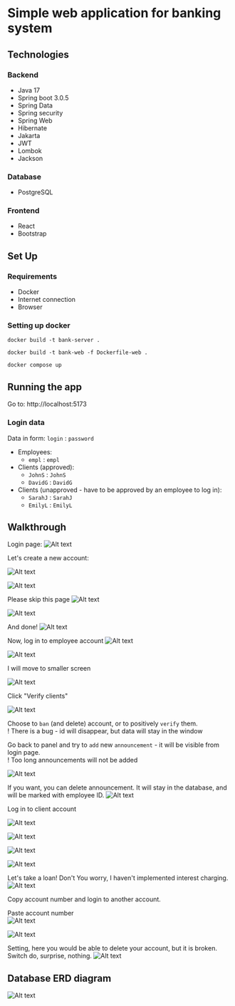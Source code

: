 # Simple web application for banking system

## Technologies

### Backend 

* Java 17
* Spring boot 3.0.5
* Spring Data
* Spring security 
* Spring Web
* Hibernate
* Jakarta
* JWT
* Lombok
* Jackson

### Database
* PostgreSQL

### Frontend
* React
* Bootstrap

## Set Up

### Requirements
* Docker
* Internet connection
* Browser

### Setting up docker
```docker build -t bank-server .```

```docker build -t bank-web -f Dockerfile-web .```

```docker compose up```


## Running the app
Go to: http://localhost:5173

### Login data
Data in form: `login` : `password`
- Employees: 
    - `empl` : `empl`
- Clients (approved):
    - `JohnS` : `JohnS`
    - `DavidG` : `DavidG`
- Clients (unapproved - have to be approved by an employee to log in):
    - `SarahJ` : `SarahJ`
    - `EmilyL` : `EmilyL`

## Walkthrough

Login page:
![Alt text](docs/image.png)

Let's create a new account:

![Alt text](docs/image-5.png)

![Alt text](docs/image-6.png)

Please skip this page
![Alt text](docs/image-8.png)

![Alt text](docs/image-1.png)

And done!
![Alt text](docs/image-2.png)


Now, log in to employee account
![Alt text](docs/image-3.png)

![Alt text](docs/image-4.png)

I will move to smaller screen

![Alt text](docs/image-7.png)

Click "Verify clients"

![Alt text](docs/image-9.png)

Choose to `ban` (and delete) account, or to positively `verify` them.\
! There is a bug - id will disappear, but data will stay in the window

Go back to panel and try to `add` new `announcement` - it will be visible from login page.\
! Too long  announcements will not be added 

![Alt text](docs/image-11.png)

If you want, you can delete announcement. It will stay in the database, and will be marked with employee ID.
![Alt text](docs/image-12.png)

Log in to client account

![Alt text](docs/image-13.png)

![Alt text](docs/image-14.png)

![Alt text](docs/image-15.png)

![Alt text](docs/image-16.png)

Let's take a loan! Don't You worry, I haven't implemented interest charging.
![Alt text](docs/image-18.png)

Copy account number and login to another account.

Paste account number\
![Alt text](docs/image-20.png)

![Alt text](docs/image-21.png)


Setting, here you would be able to delete your account, but it is broken. Switch do, surprise, nothing.
![Alt text](docs/image-19.png)

## Database ERD diagram

![Alt text](docs/database_diagram.png)
